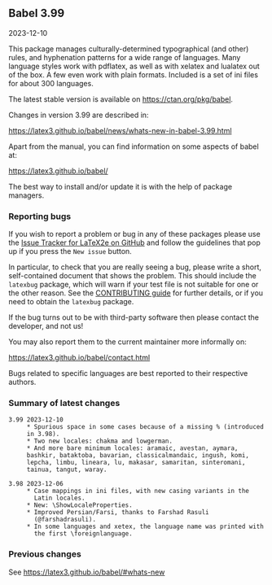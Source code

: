 ## Babel 3.99

2023-12-10

This package manages culturally-determined typographical (and other)
rules, and hyphenation patterns for a wide range of languages. Many
language styles work with pdflatex, as well as with xelatex and
lualatex out of the box. A few even work with plain formats. Included
is a set of ini files for about 300 languages.

The latest stable version is available on <https://ctan.org/pkg/babel>.

Changes in version 3.99 are described in:

https://latex3.github.io/babel/news/whats-new-in-babel-3.99.html

Apart from the manual, you can find information on some aspects of babel at:

https://latex3.github.io/babel/

The best way to install and/or update it is with the help of package
managers.

### Reporting bugs

If you wish to report a problem or bug in any of these packages please
use the
[Issue Tracker for LaTeX2e on GitHub](https://github.com/latex3/babel/issues)
and follow the guidelines that pop up if you press the `New issue`
button.

In particular, to check that you are really seeing a bug, please write
a short, self-contained document that shows the problem. This should
include the `latexbug` package, which will warn if your test file is
not suitable for one or the other reason. See the
[CONTRIBUTING guide](https://github.com/latex3/latex2e/blob/master/CONTRIBUTING.md)
for further details, or if you need to obtain the `latexbug` package.

If the bug turns out to be with third-party software then please
contact the developer, and not us!

You may also report them to the current maintainer more informally on:

   https://latex3.github.io/babel/contact.html

Bugs related to specific languages are best reported to their
respective authors.

### Summary of latest changes
```
3.99 2023-12-10
     * Spurious space in some cases because of a missing % (introduced
     in 3.98).
     * Two new locales: chakma and lowgerman.
     * And more bare minimum locales: aramaic, avestan, aymara,
     bashkir, bataktoba, bavarian, classicalmandaic, ingush, komi,
     lepcha, limbu, lineara, lu, makasar, samaritan, sinteromani,
     tainua, tangut, waray.

3.98 2023-12-06
     * Case mappings in ini files, with new casing variants in the
       Latin locales.
     * New: \ShowLocaleProperties.
     * Improved Persian/Farsi, thanks to Farshad Rasuli
       (@farshadrasuli).
     * In some languages and xetex, the language name was printed with
       the first \foreignlanguage.
```

### Previous changes

See https://latex3.github.io/babel/#whats-new
